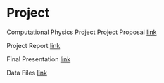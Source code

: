 # Project
Computational Physics Project
Project Proposal [link](https://www.overleaf.com/read/cnqyspfhdsqt )

Project Report  [link](https://www.overleaf.com/project/617327c8f10828007c341bb0)

Final Presentation  [link](https://www.overleaf.com/6977411141xkhgjznhpyrb)

Data Files [link](https://drive.google.com/drive/folders/13bsZJL9GWCo7wUTTTclcOll2I56t0ahn?usp=sharing)



